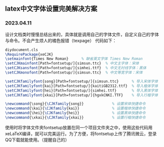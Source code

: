 ## latex中文字体设置完美解决方案
### 2023.04.11

设计文档类时慢慢总结出来的，具体就是调用自己的字体文件，自定义自己的字体与命令。不会产生烦人的橘色报错（texpage）
代码如下：
```latex
diydocument.cls
\RequirePackage{xeCJK}
\setmainfont{Times New Roman}      % 缺省英文字体 Times New Roman
\setCJKmainfont[Path=fontsetup/]{simsun.ttc}  % 中文主字体：宋体
\setCJKsansfont[Path=fontsetup/]{simhei.ttf}  % 中文无衬线字体：黑体
\setCJKmonofont[Path=fontsetup/]{simsun.ttc}  % 中文等宽字体：宋体

\setCJKfamilyfont{song}[Path=fontsetup/]{simsun.ttc}      % 导入宋体字体
\setCJKfamilyfont{kai}[Path=fontsetup/]{kaitiGB2312.ttf}  % 导入楷体字体
\setCJKfamilyfont{hei}[Path=fontsetup/]{simhei.ttf}       % 导入黑体字体
\setCJKfamilyfont{xkai}[Path=fontsetup/]{hgxkCNKI.TTF}    % 导入行楷字体

\newcommand{\song}{\CJKfamily{song}} 			 % 设置宋体快捷命令
\newcommand{\kai}{\CJKfamily{kai}}   			 % 设置楷体快捷命令
\newcommand{\hei}{\CJKfamily{hei}}   			 % 设置黑体快捷命令
\newcommand{\xkai}{\CJKfamily{xkai}}   			 % 设置行楷快捷命令
```
使用时将字体文件夹fontsetup放置在同一个项目文件夹之中，使用这些代码用xeLaTeX编译，就可以完美运行。为了方便，将fontsetup上传了腾讯微云，登录QQ下载就能使用。（提醒自己的）
